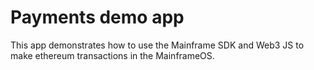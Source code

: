 # Payments demo app

This app demonstrates how to use the Mainframe SDK and Web3 JS to make ethereum transactions in the MainframeOS.
